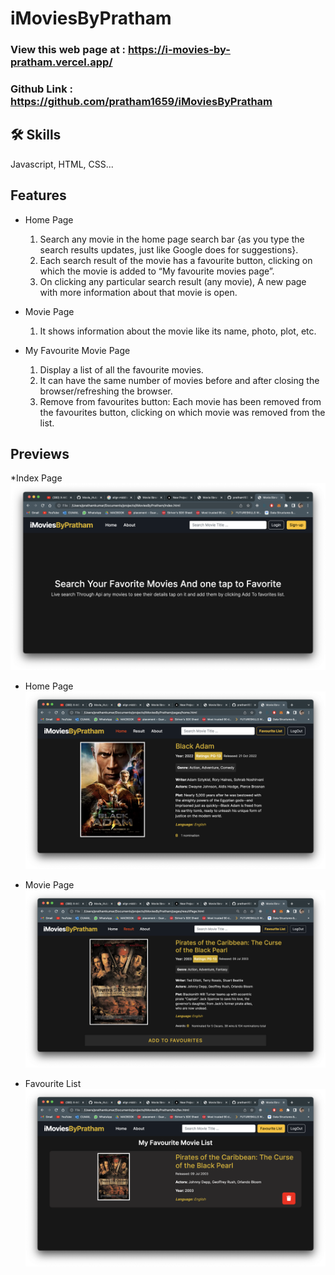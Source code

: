# iMoviesByPratham

### View this web page at : https://i-movies-by-pratham.vercel.app/

### Github Link : https://github.com/pratham1659/iMoviesByPratham

## 🛠 Skills 
Javascript, HTML, CSS...

## Features

* Home Page
  1.  Search any movie in the home page search bar {as you type the search results updates, just like Google does for suggestions}.
  2.  Each search result of the movie has a favourite button, clicking on which the movie is added to “My favourite movies page”.
  3.  On clicking any particular search result (any movie), A new page with more information about that movie is open.

* Movie Page
  1. It shows information about the movie like its name, photo, plot, etc.

* My Favourite Movie Page
  1.  Display a list of all the favourite movies.
  2.  It can have the same number of movies before and after closing the browser/refreshing the browser.
  3.  Remove from favourites button: Each movie has been removed from the favourites button, clicking on which movie was removed from the list.

## Previews

*Index Page
![](asset/index.png)

* Home Page
![](asset/homepage.png)

* Movie Page
![](asset/resultpage.png)

* Favourite List
![](asset/favourite.png)

